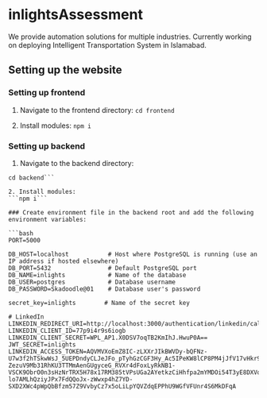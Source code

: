 # inlightsAssessment

We provide automation solutions for multiple industries. Currently working on deploying Intelligent Transportation System in Islamabad.

## Setting up the website

### Setting up frontend
1. Navigate to the frontend directory:
```cd frontend```

2. Install modules:
```npm i```

### Setting up backend
1. Navigate to the backend directory:
```cd ..
cd backend```

2. Install modules:
```npm i```

### Create environment file in the backend root and add the following environment variables:

```bash
PORT=5000

DB_HOST=localhost           # Host where PostgreSQL is running (use an IP address if hosted elsewhere)
DB_PORT=5432                # Default PostgreSQL port
DB_NAME=inlights            # Name of the database
DB_USER=postgres            # Database username
DB_PASSWORD=Skadoodle@01    # Database user's password

secret_key=inlights        # Name of the secret key

# LinkedIn
LINKEDIN_REDIRECT_URI=http://localhost:3000/authentication/linkedin/callback
LINKEDIN_CLIENT_ID=77p9i4r9s6iogb
LINKEDIN_CLIENT_SECRET=WPL_AP1.X0DSV7oqTB2KmIhJ.HwuP0A==
JWT_SECRET=inlights
LINKEDIN_ACCESS_TOKEN=AQVMVXoEmZ8IC-zLXXrJIkBWVDy-bQFNz-U7w3f2hTSkwWsJ_5UEPDndyCLJeJFo_pTyhGzCGF3Hy_Ac5IPeKW8lCP8PM4jJfV17vHkr9rSzHg0Jwhwfwp1JJ3TxI7C-ZezuV9Mb31RhKU3TTMmAenGUgyceG_RVXr4dFoxLyRkNB1-VSCK9ObrO0n3sHzNrTRX5H78x17RM385tVPsUGa2AYetkzCiHhfpa2mYMDOi54T3yE8DXVqA8xW-lo7AMLhQziyJPx7FdQQoJx-zWwxp4hZ7YD-SXD2XWc4pWpQbBfzm57Z9VvbyCz7x5oLiLpYQVZdqEPPhU9WGfVFUnr4S6MkDFqA
```
